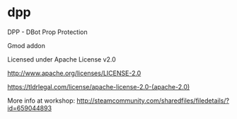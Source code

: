 # dpp
DPP - DBot Prop Protection

Gmod addon

Licensed under Apache License v2.0

http://www.apache.org/licenses/LICENSE-2.0

https://tldrlegal.com/license/apache-license-2.0-(apache-2.0)

More info at workshop: http://steamcommunity.com/sharedfiles/filedetails/?id=659044893
